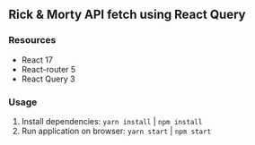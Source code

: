 ## Rick & Morty API fetch using React Query

### Resources

- React 17
- React-router 5
- React Query 3

### Usage

1. Install dependencies: `yarn install` | `npm install`
2. Run application on browser: `yarn start` | `npm start`
